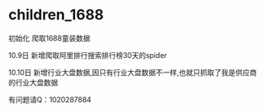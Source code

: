 # children_1688
初始化
爬取1688童装数据

10.9日 新增爬取阿里排行搜索排行榜30天的spider

10.10日 新增行业大盘数据,因只有行业大盘数据不一样,也就只抓取了我是供应商的行业大盘数据

有问题请Q：1020287884


